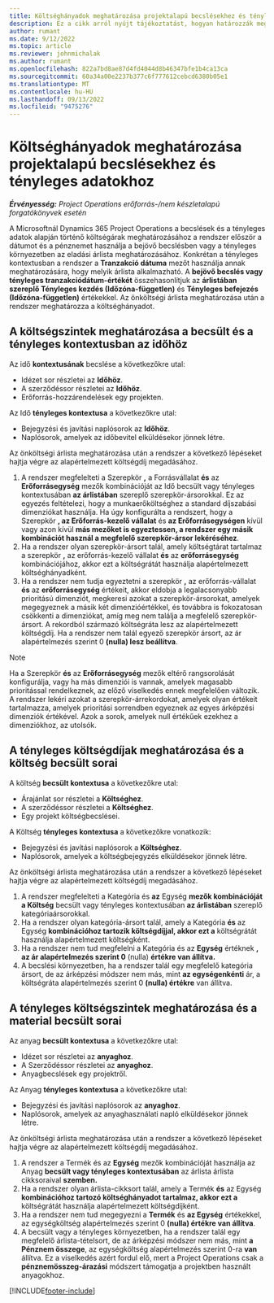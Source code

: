 ```yaml
---
title: Költséghányadok meghatározása projektalapú becslésekhez és tényleges adatokhoz
description: Ez a cikk arról nyújt tájékoztatást, hogyan határozzák meg a projektalapú becslések és tényleges költségek költségarányát.
author: rumant
ms.date: 9/12/2022
ms.topic: article
ms.reviewer: johnmichalak
ms.author: rumant
ms.openlocfilehash: 822a7bd8ae87d4fd4044d8b46347bfe1b4ca13ca
ms.sourcegitcommit: 60a34a00e2237b377c6f777612cebcd6380b05e1
ms.translationtype: MT
ms.contentlocale: hu-HU
ms.lasthandoff: 09/13/2022
ms.locfileid: "9475276"
---
```

# <a name="determine-cost-rates-for-project-based-estimates-and-actuals"></a>Költséghányadok meghatározása projektalapú becslésekhez és tényleges adatokhoz

_**Érvényesség:** Project Operations erőforrás-/nem készletalapú forgatókönyvek esetén_

A Microsoftnál Dynamics 365 Project Operations a becslések és a tényleges adatok alapján történő költségárak meghatározásához a rendszer először a dátumot és a pénznemet használja a bejövő becslésben vagy a tényleges környezetben az eladási árlista meghatározásához. Konkrétan a tényleges kontextusban a rendszer a **Tranzakció dátuma** mezőt használja annak meghatározására, hogy melyik árlista alkalmazható. A **bejövő becslés vagy tényleges tranzakciódátum-értékét** összehasonlítjuk az **árlistában szereplő Tényleges kezdés (Időzóna-független)** és **Tényleges befejezés (Időzóna-független)** értékekkel. Az önköltségi árlista meghatározása után a rendszer meghatározza a költséghányadot.

## <a name="determining-cost-rates-in-estimate-and-actual-contexts-for-time"></a>A költségszintek meghatározása a becsült és a tényleges kontextusban az időhöz

Az idő **kontextusának** becslése a következőkre utal:

- Idézet sor részletei az **Időhöz**.
- A szerződéssor részletei az **Időhöz**.
- Erőforrás-hozzárendelések egy projekten.

Az Idő **tényleges kontextusa** a következőkre utal:

- Bejegyzési és javítási naplósorok az **Időhöz**.
- Naplósorok, amelyek az időbevitel elküldésekor jönnek létre.

Az önköltségi árlista meghatározása után a rendszer a következő lépéseket hajtja végre az alapértelmezett költségdíj megadásához.

1. A rendszer megfelelteti a Szerepkör **,** a Forrásvállalat **és** az **Erőforrásegység** mezők kombinációját az Idő becsült vagy tényleges kontextusában **az árlistában** szereplő szerepkör-ársorokkal. Ez az egyezés feltételezi, hogy a munkaerőköltséghez a standard díjszabási dimenziókat használja. Ha úgy konfigurálta a rendszert, hogy a Szerepkör **, az Erőforrás-kezelő vállalat** és **az Erőforrásegységen** kívül vagy azon kívül **más mezőket is egyeztessen, a rendszer egy másik kombinációt használ a megfelelő szerepkör-ársor lekéréséhez**.
1. Ha a rendszer olyan szerepkör-ársort talál, amely költségtárat tartalmaz a szerepkör **,** az erőforrás-kezelő vállalat **és** az **erőforrásegység** kombinációjához, akkor ezt a költségrátát használja alapértelmezett költséghányadként.
1. Ha a rendszer nem tudja egyeztetni a szerepkör **,** az erőforrás-vállalat **és** az **erőforrásegység** értékeit, akkor eldobja a legalacsonyabb prioritású dimenziót, megkeresi azokat a szerepkör-ársorokat, amelyek megegyeznek a másik két dimenzióértékkel, és továbbra is fokozatosan csökkenti a dimenziókat, amíg meg nem találja a megfelelő szerepkör-ársort. A rekordból származó költségráta lesz az alapértelmezett költségdíj. Ha a rendszer nem talál egyező szerepkör ársort, az ár alapértelmezés szerint 0 **(nulla) lesz beállítva**.

> [!NOTE]
> Ha a Szerepkör **és** az **Erőforrásegység** mezők eltérő rangsorolását konfigurálja, vagy ha más dimenziói is vannak, amelyek magasabb prioritással rendelkeznek, az előző viselkedés ennek megfelelően változik. A rendszer lekéri azokat a szerepkör-árrekordokat, amelyek olyan értékeit tartalmazza, amelyek prioritási sorrendben egyeznek az egyes árképzési dimenziók értékével. Azok a sorok, amelyek null értékűek ezekhez a dimenziókhoz, az utolsók.

## <a name="determining-cost-rates-on-actual-and-estimate-lines-for-expense"></a>A tényleges költségdíjak meghatározása és a költség becsült sorai

A költség **becsült kontextusa** a következőkre utal:

- Árajánlat sor részletei a **Költséghez**.
- A szerződéssor részletei a **Költséghez**.
- Egy projekt költségbecslései.

A Költség **tényleges kontextusa** a következőkre vonatkozik:

- Bejegyzési és javítási naplósorok a **Költséghez**.
- Naplósorok, amelyek a költségbejegyzés elküldésekor jönnek létre.

Az önköltségi árlista meghatározása után a rendszer a következő lépéseket hajtja végre az alapértelmezett költségdíj megadásához.

1. A rendszer megfelelteti a Kategória és **az** Egység **mezők kombinációját a Költség** becsült vagy tényleges kontextusában **az árlistában** szereplő kategóriaársorokkal.
1. Ha a rendszer olyan kategória-ársort talál, amely a Kategória **és** az Egység **kombinációhoz tartozik költségdíjjal, akkor ezt a** költségrátát használja alapértelmezett költségként.
1. Ha a rendszer nem tud megfelelni a Kategória és az **Egység** értéknek **, az ár alapértelmezés szerint 0** (nulla) **értékre van állítva.**
1. A becslési környezetben, ha a rendszer talál egy megfelelő kategória ársort, de az árképzési módszer nem más, mint **az egységenkénti** ár, a költségráta alapértelmezés szerint 0 **(nulla) értékre** van állítva.

## <a name="determining-cost-rates-on-actual-and-estimate-lines-for-material"></a>A tényleges költségszintek meghatározása és a material becsült sorai

Az anyag **becsült kontextusa** a következőkre utal:

- Idézet sor részletei az **anyaghoz**.
- A Szerződéssor részletei az **anyaghoz**.
- Anyagbecslések egy projektről.

Az Anyag **tényleges kontextusa** a következőkre utal:

- Bejegyzési és javítási naplósorok az **anyaghoz**.
- Naplósorok, amelyek az anyaghasználati napló elküldésekor jönnek létre.

Az önköltségi árlista meghatározása után a rendszer a következő lépéseket hajtja végre az alapértelmezett költségdíj megadásához.

1. A rendszer a Termék és az **Egység** mezők kombinációját használja az Anyag **becsült vagy tényleges kontextusában** az árlista árlista cikksoraival **szemben.**
1. Ha a rendszer olyan árlista-cikksort talál, amely a Termék **és** az Egység **kombinációhoz tartozó költséghányadot tartalmaz, akkor ezt a** költségrátát használja alapértelmezett költségdíjként.
1. Ha a rendszer nem tud megegyezni a **Termék** és **az Egység** értékekkel, az egységköltség alapértelmezés szerint 0 **(nulla) értékre van állítva**.
1. A becsült vagy a tényleges környezetben, ha a rendszer talál egy megfelelő árlista-tételsort, de az árképzési módszer nem más, mint **a Pénznem összege**, az egységköltség alapértelmezés szerint 0-ra **van** állítva. Ez a viselkedés azért fordul elő, mert a Project Operations csak a **pénznemösszeg-árazási** módszert támogatja a projektben használt anyagokhoz.

[!INCLUDE[footer-include](../includes/footer-banner.md)]
